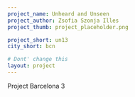```yaml
---
project_name: Unheard and Unseen
project_author: Zsofia Szonja Illes
project_thumb: project_placeholder.png

project_short: un13
city_short: bcn

# Dont' change this
layout: project
---
```


Project Barcelona 3

